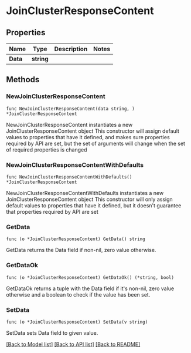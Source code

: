 # JoinClusterResponseContent

## Properties

Name | Type | Description | Notes
------------ | ------------- | ------------- | -------------
**Data** | **string** |  | 

## Methods

### NewJoinClusterResponseContent

`func NewJoinClusterResponseContent(data string, ) *JoinClusterResponseContent`

NewJoinClusterResponseContent instantiates a new JoinClusterResponseContent object
This constructor will assign default values to properties that have it defined,
and makes sure properties required by API are set, but the set of arguments
will change when the set of required properties is changed

### NewJoinClusterResponseContentWithDefaults

`func NewJoinClusterResponseContentWithDefaults() *JoinClusterResponseContent`

NewJoinClusterResponseContentWithDefaults instantiates a new JoinClusterResponseContent object
This constructor will only assign default values to properties that have it defined,
but it doesn't guarantee that properties required by API are set

### GetData

`func (o *JoinClusterResponseContent) GetData() string`

GetData returns the Data field if non-nil, zero value otherwise.

### GetDataOk

`func (o *JoinClusterResponseContent) GetDataOk() (*string, bool)`

GetDataOk returns a tuple with the Data field if it's non-nil, zero value otherwise
and a boolean to check if the value has been set.

### SetData

`func (o *JoinClusterResponseContent) SetData(v string)`

SetData sets Data field to given value.



[[Back to Model list]](../README.md#documentation-for-models) [[Back to API list]](../README.md#documentation-for-api-endpoints) [[Back to README]](../README.md)


